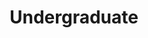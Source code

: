 ---
title: Undergraduate
organization: National University of Singapore School of Computing
organizationUrl: https://www.comp.nus.edu.sg 
location: Singapore
start: 2019-08-01
---